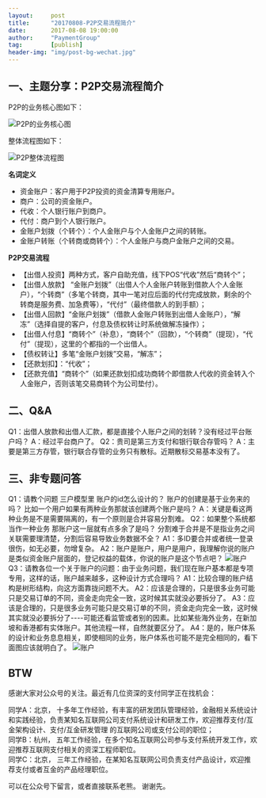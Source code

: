 ```yaml
---                                                                     
layout:     post                                        
title:      "20170808-P2P交易流程简介"                                                                       
date:       2017-08-08 19:00:00                                                                       
author:     "PaymentGroup"                                  
tag:		[publish]                            
header-img: "img/post-bg-wechat.jpg"                                 
---       
```

    
## 一、主题分享：P2P交易流程简介  
    
P2P的业务核心图如下：  
  
![P2P的业务核心图](http://static.cocolian.org/img/0808/20170808_170000.png)  
  
整体流程图如下：  
  
![P2P整体流程图](http://static.cocolian.org/img/0808/02.gif)  

**名词定义**
- 资金账户：客户用于P2P投资的资金清算专用账户。  
- 商户：公司的资金账户。  
- 代收：个人银行账户到商户。  
- 代付：商户到个人银行账户。  
- 金账户划拨（个转个）：个人金账户与个人金账户之间的转账。  
- 金账户转账（个转商或商转个）：个人金账户与商户金账户之间的交易。

**P2P交易流程**
- 【出借人投资】两种方式，客户自助充值，线下POS“代收”然后“商转个”； 
- 【出借人放款】 “金账户划拨”（出借人个人金账户转账到借款人个人金账户），“个转商”（多笔个转商，其中一笔对应后面的代付完成放款，剩余的个转商是服务费、加急费等），“代付”（最终借款人的到手额）；
- 【出借人回款】“金账户划拨”（借款人金账户转账到出借人金账户），“解冻”（选择自提的客户，付息及债权转让时系统做解冻操作）；
- 【出借人付息】“商转个”（补息），“商转个”（回款），“个转商”（提现），“代付”（提现），这里的个都指的一个出借人。
- 【债权转让】多笔“金账户划拨”交易，“解冻”；
- 【还款划扣】：“代收”；
- 【还款充值】“商转个”（如果还款划扣成功商转个即借款人代收的资金转入个人金账户，否则该笔交易商转个为公司垫付）。
  
## 二、Q&A 
Q1：出借人放款和出借人汇款，都是直接个人账户之间的划转？没有经过平台账户吗？
A：经过平台商户了。
Q2：贵司是第三方支付和银行联合存管吗？
A：主要是第三方存管，银行联合存管的业务只有散标。近期散标交易基本没有了。

## 三、非专题问答
Q1：请教个问题 三户模型里 账户的id怎么设计的？ 账户的创建是基于业务来的吗？ 比如一个用户如果有两种业务那就该创建两个账户是吗？
A：关键是看这两种业务是不是需要隔离的，有一个原则是合并容易分割难。
Q2：如果整个系统都当作一种业务 那账户这一层就有点多余了是吗？ 分割难于合并是不是指业务之间关联需要理清楚，分割后容易导致业务数据不全？
A1：多ID要合并或者统一登录很伤，如无必要，勿增复杂。
A2：账户是账户，用户是用户，我理解你说的账户是类似资金账户层面的，登记权益的载体，你说的账户是这个节点吧？
![账户](http://static.cocolian.org/img/2017/20170808_100326.png)
Q3：请教各位一个关于账户的问题：由于业务问题，我们现在账户基本都是专项专用，这样的话，账户越来越多，这种设计方式合理吗？
A1：比较合理的账户结构是树形结构，向这方面靠拢问题不大。
A2：应该是合理的，只是很多业务可能只是交易订单的不同，资金走向完全一致，这时候其实就没必要拆分了。
A3：应该是合理的，只是很多业务可能只是交易订单的不同，资金走向完全一致，这时候其实就没必要拆分了----可能还看监管或者别的因素。比如某些海外业务，在新加坡和香港都有实体账户。其他流程一样，自然就要区分了。
A4：是的，账户体系的设计和业务息息相关，即使相同的业务，账户体系也可能不是完全相同的，看下面图应该就明白了。
![账户](http://static.cocolian.org/img/2017/20170808_101643.png)
  
## BTW  
  
感谢大家对公众号的关注。最近有几位资深的支付同学正在找机会：  
  
同学A：北京， 十多年工作经验，有丰富的研发团队管理经验，金融相关系统设计和实践经验，负责某知名互联网公司支付系统设计和研发工作，欢迎推荐支付/互金架构设计、支付/互金研发管理 的互联网公司或支付公司的职位；  
同学B：杭州， 五年工作经验，在多个知名互联网公司参与支付系统开发工作，欢迎推荐互联网支付相关的资深工程师职位。   
同学C：北京， 三年工作经验，在某知名互联网公司负责支付产品设计，欢迎推荐支付或者互金的产品经理职位。   
  
可以在公众号下留言，或者直接联系老熊。 谢谢先。 